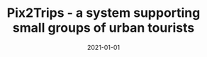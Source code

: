 ---
# Documentation: https://wowchemy.com/docs/managing-content/

title: Pix2Trips - a system supporting small groups of urban tourists
subtitle: ''
summary: ''
authors:
- kwasnicka
- Tsvetan Ovedenski
tags: []
categories: []
date: '2021-01-01'
lastmod: 2022-10-07T05:01:57Z
featured: false
draft: false

# Featured image
# To use, add an image named `featured.jpg/png` to your page's folder.
# Focal points: Smart, Center, TopLeft, Top, TopRight, Left, Right, BottomLeft, Bottom, BottomRight.
image:
  caption: ''
  focal_point: ''
  preview_only: false

# Projects (optional).
#   Associate this post with one or more of your projects.
#   Simply enter your project's folder or file name without extension.
#   E.g. `projects = ["internal-project"]` references `content/project/deep-learning/index.md`.
#   Otherwise, set `projects = []`.
projects: []
publishDate: '2022-10-07T05:01:56.274124Z'
publication_types:
- '1'
abstract: ''
publication: '*Proceedings of the 16th Conference on Computer Science and Intelligence
  Systems, September 2-5, 2021, online*'
doi: 10.15439/2021F130
links:
- name: URL
  url: https://ieeexplore.ieee.org/document/9555717
---
